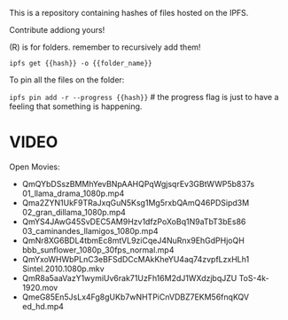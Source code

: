 This is a repository containing hashes of files hosted on the IPFS.

Contribute addiong yours!

(R) is for folders. remember to recursively add them!

`ipfs get {{hash}} -o {{folder_name}}`

To pin all the files on the folder:

`ipfs pin add -r --progress {{hash}}` # the progress flag is just to have a feeling that something is happening.

# VIDEO
Open Movies:
- QmQYbDSszBMMhYevBNpAAHQPqWgjsqrEv3GBtWWP5b837s 01_llama_drama_1080p.mp4
- Qma2ZYN1UkF9TRaJxqGuN5Ksg1Mg5rxbQAmQ46PDSipd3M 02_gran_dillama_1080p.mp4
- QmYS4JAwG45SvDEC5AM9Hzv1dfzPoXoBq1N9aTbT3bEs86 03_caminandes_llamigos_1080p.mp4
- QmNr8XG6BDL4tbmEc8mtVL9ziCqeJ4NuRnx9EhGdPHjoQH bbb_sunflower_1080p_30fps_normal.mp4
- QmYxoWHWbPLnC3eBFSdDCcMAkKheYU4aq74zvpfLzxHLh1 Sintel.2010.1080p.mkv
- QmR8a5aaVazY1wymiUv6rak71UzFh16M2dJ1WXdzjbqJZU ToS-4k-1920.mov
- QmeG85En5JsLx4Fg8gUKb7wNHTPiCnVDBZ7EKM56fnqKQV ed_hd.mp4
